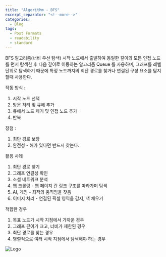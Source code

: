 ```yaml
---
title: "Algorithm - BFS"
excerpt_separator: "<!--more-->"
categories:
  - Blog
tags:
  - Post Formats
  - readability
  - standard
---
```


BFS 알고리즘(너비 우선 탐색) 
  시작 노드에서 출발하여 동일한 깊이의 모든 인접 노드를 먼저 탐색한 후 다음 깊이로 이동하는 알고리즘
  Queue 를 사용하며, 그래프를 레벨 단위로 탐색하기 때문에 특정 노드까지의 최단 경로를 찾거나 연결된 구성 요소를 탐지할때 사용한다.

작동 방식 :
  1. 시작 노드 선택
  2. 방문 처리 및 큐에 추가
  3. 큐에서 노드 제거 및 인접 노드 추가
  4. 반복

장점 :
  1. 최단 경로 보장
  2. 완전성 - 해가 있다면 반드시 찾는다.

활용 사례
  1. 최단 경로 찾기
  2. 그래프 연결성 확인
  3. 소셜 네트워크 분석
  4. 웹 크롤링 - 웹 페이지 간 링크 구조를 따라가며 탐색
  5. AI, 게임 - 최적의 움직임을 찾음
  6. 이미지 처리 - 연결된 픽셀 영역을 감지, 색 채우기

적합한 경우
  1. 목표 노드가 시작 지점에서 가까운 경우
  2. 그래프 깊이가 크고, 너비가 제한된 경우
  3. 최단 경로를 찾는 경우
  4. 병렬적으로 여러 시작 지점에서 탐색해야 하는 경우

![Logo](doyoon.github.io/assets/BFS_DFS.png)


